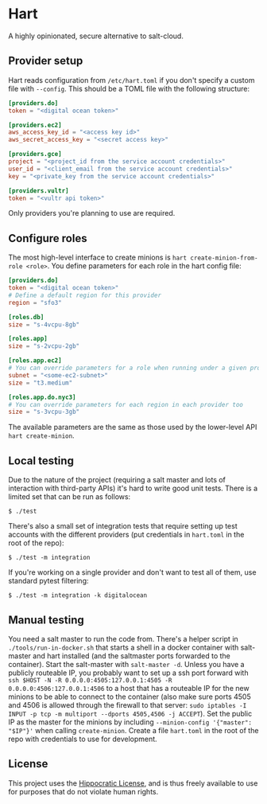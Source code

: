 # Hart

A highly opinionated, secure alternative to salt-cloud.


## Provider setup

Hart reads configuration from `/etc/hart.toml` if you don't specify a custom
file with `--config`. This should be a TOML file with the following structure:

```toml
[providers.do]
token = "<digital ocean token>"

[providers.ec2]
aws_access_key_id = "<access key id>"
aws_secret_access_key = "<secret access key>"

[providers.gce]
project = "<project_id from the service account credentials>"
user_id = "<client_email from the service account credentials>"
key = "<private_key from the service account credentials>"

[providers.vultr]
token = "<vultr api token>"
```

Only providers you're planning to use are required.


## Configure roles

The most high-level interface to create minions is
`hart create-minion-from-role <role>`. You define parameters for each role in
the hart config file:


```toml
[providers.do]
token = "<digital ocean token>"
# Define a default region for this provider
region = "sfo3"

[roles.db]
size = "s-4vcpu-8gb"

[roles.app]
size = "s-2vcpu-2gb"

[roles.app.ec2]
# You can override parameters for a role when running under a given provider
subnet = "<some-ec2-subnet>"
size = "t3.medium"

[roles.app.do.nyc3]
# You can override parameters for each region in each provider too
size = "s-3vcpu-3gb"
```

The available parameters are the same as those used by the lower-level API
`hart create-minion`.


## Local testing

Due to the nature of the project (requiring a salt master and lots of
interaction with third-party APIs) it's hard to write good unit tests. There is
a limited set that can be run as follows:

    $ ./test

There's also a small set of integration tests that require setting up test
accounts with the different providers (put credentials in `hart.toml` in the
root of the repo):

    $ ./test -m integration

If you're working on a single provider and don't want to test all of them, use
standard pytest filtering:

    $ ./test -m integration -k digitalocean


## Manual testing

You need a salt master to run the code from. There's a helper script in
`./tools/run-in-docker.sh` that starts a shell in a docker container with
salt-master and hart installed (and the saltmaster ports forwarded to the
container). Start the salt-master with `salt-master -d`. Unless you have a
publicly routeable IP, you probably want to set up a ssh port forward with
`ssh $HOST -N -R 0.0.0.0:4505:127.0.0.1:4505 -R 0.0.0.0:4506:127.0.0.1:4506`
to a host that has a routeable IP for the new minions to be able to connect to
the container (also make sure ports 4505 and 4506 is allowed through the
firewall to that server: `sudo iptables -I INPUT -p tcp -m multiport --dports
4505,4506 -j ACCEPT`). Set the public IP as the master for the minions by
including `--minion-config '{"master": "$IP"}'` when calling `create-minion`.
Create a file `hart.toml` in the root of the repo with credentials to use for
development.


## License

This project uses the [Hippocratic License](https://firstdonoharm.dev/), and is
thus freely available to use for purposes that do not violate human rights.
